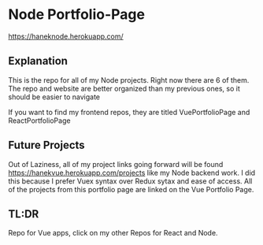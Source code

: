 # Node Portfolio-Page
https://haneknode.herokuapp.com/

## Explanation

This is the repo for all of my Node projects. Right now there are 6 of them. The repo and website are better organized than my previous ones, so it should be easier to navigate

If you want to find my frontend repos, they are titled VuePortfolioPage and ReactPortfolioPage

##  Future Projects
Out of Laziness, all of my project links going forward will be found https://hanekvue.herokuapp.com/projects like my Node backend work. I did this because I prefer Vuex syntax over Redux sytax and ease of access. All of the projects from this portfolio page are linked on the Vue Portfolio Page.

## TL:DR
Repo for Vue apps, click on my other Repos for React and Node.